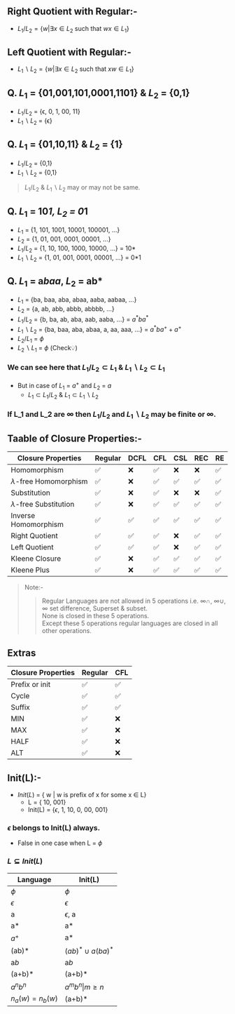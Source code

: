 ## Right Quotient with Regular:-
- $L_1/L_2 = \{w | \exists x \in L_2$ such that $wx \in L_1\}$

## Left Quotient with Regular:-
- $L_1\backslash L_2 = \{w | \exists x \in L_2$ such that $xw \in L_1\}$

## Q. $L_1$ = {01,001,101,0001,1101} & $L_2$ = {0,1}
- $L_1/L_2$ = {ϵ, 0, 1, 00, 11}
- $L_1\backslash L_2$ = {ϵ}

## Q. $L_1$ = {01,10,11} & $L_2$ = {1}
- $L_1/L_2$ = {0,1}
- $L_1\backslash L_2$ = {0,1}

> $L_1/L_2$ & $L_1\backslash L_2$ may or may not be same.

## Q. $L_1$ = 10*1, $L_2$ = 0*1
- $L_1$ = {1, 101, 1001, 10001, 100001, ...}
- $L_2$ = {1, 01, 001, 0001, 00001, ...}
- $L_1/L_2$ = {1, 10, 100, 1000, 10000, ...} = 10*
- $L_1\backslash L_2$ = {1, 01, 001, 0001, 00001, ...} = 0*1

## Q. $L_1$ = a*baa*, $L_2$ = ab*
- $L_1$ = {ba, baa, aba, abaa, aaba, aabaa, ...}
- $L_2$ = {a, ab, abb, abbb, abbbb, ...}
- $L_1/L_2$ = {b, ba, ab, aba, aab, aaba, ...} = $a^*ba^*$
- $L_1\backslash L_2$ = {ba, baa, aba, abaa, a, aa, aaa, ...} = $a^*ba^+ + a^+$
- $L_2/L_1$ = $\phi$
- $L_2\backslash L_1$ = $\phi$ (Check💡)

### We can see here that $L_1/L_2 \subset L_1$ & $L_1\backslash L_2 \subset L_1$
- But in case of $L_1$ = $a^+$ and $L_2$ = $a$
  - $L_1 \subset L_1/L_2$ & $L_1 \subset L_1\backslash L_2$

### If L_1 and L_2 are $\infty$ then $L_1/L_2$ and $L_1\backslash L_2$ may be finite or $\infty$.

## Taable of Closure Properties:-

| Closure Properties | Regular | DCFL | CFL | CSL | REC | RE |
| --- | --- | --- | --- | --- | --- | --- |
| Homomorphism | ✅ | ❌ | ✅ | ❌ | ❌ | ✅ |
| $\lambda$-free Homomorphism | ✅ | ❌ | ✅ | ✅ | ✅ | ✅ |
| Substitution | ✅ | ❌ | ✅ | ❌ | ❌ | ✅ |
| $\lambda$-free Substitution | ✅ | ❌ | ✅ | ✅ | ✅ | ✅ |
| Inverse Homomorphism | ✅ | ✅ | ✅ | ✅ | ✅ | ✅ |
| Right Quotient | ✅ | ✅ | ✅ | ❌ | ✅ | ✅ |
| Left Quotient | ✅ | ✅ | ✅ | ❌ | ✅ | ✅ |
| Kleene Closure | ✅ | ❌ | ✅ | ✅ | ✅ | ✅ |
| Kleene Plus | ✅ | ❌ | ✅ | ✅ | ✅ | ✅ |

> Note:-
>> Regular Languages are not allowed in 5 operations i.e. $\infty \cap$, $\infty \cup$, $\infty$ set difference, Superset & subset.  
>> None is closed in these 5 operations.  
>> Except these 5 operations regular languages are closed in all other operations.

## Extras
| Closure Properties | Regular | CFL | 
| --- | --- | --- |
| Prefix or init | ✅ | ✅ |
| Cycle | ✅ | ✅ |
| Suffix | ✅ | ✅ |
| MIN | ✅ | ❌ |
| MAX | ✅ | ❌ |
| HALF | ✅ | ❌ |
| ALT | ✅ | ❌ |

## Init(L):-
- $Init(L)$ = { w | w is prefix of x for some x $\in$ L}
  - L = { 10, 001}
  - Init(L) = {$\epsilon$, 1, 10, 0, 00, 001} 

### $\epsilon$ belongs to Init(L) always.
- False in one case when L = $\phi$
### $L \subseteq Init(L)$

| Language | Init(L) |
| --- | --- |
| $\phi$ | $\phi$ |
| $\epsilon$ | $\epsilon$ |
| a | $\epsilon$, a |
| a* | a* |
| $a^+$ | a* |
| (ab)* | $(ab)^* \cup a(ba)^*$ |
| a*b* | a*b* |
| (a+b)* | (a+b)* |
| $a^nb^n$ | $a^mb^n\|m\geq n$|
| $n_a(w) = n_b(w)$ | (a+b)* |